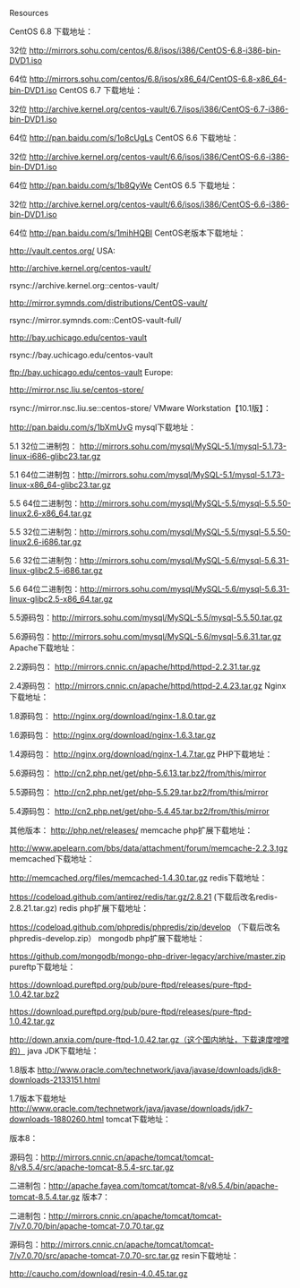Resources

CentOS 6.8 下载地址：

 32位 http://mirrors.sohu.com/centos/6.8/isos/i386/CentOS-6.8-i386-bin-DVD1.iso
 
 64位 http://mirrors.sohu.com/centos/6.8/isos/x86_64/CentOS-6.8-x86_64-bin-DVD1.iso
CentOS 6.7 下载地址：

 32位 http://archive.kernel.org/centos-vault/6.7/isos/i386/CentOS-6.7-i386-bin-DVD1.iso

 64位 http://pan.baidu.com/s/1o8cUgLs
CentOS 6.6 下载地址：

 32位 http://archive.kernel.org/centos-vault/6.6/isos/i386/CentOS-6.6-i386-bin-DVD1.iso 

 64位 http://pan.baidu.com/s/1b8QyWe
CentOS 6.5 下载地址：

 32位 http://archive.kernel.org/centos-vault/6.6/isos/i386/CentOS-6.6-i386-bin-DVD1.iso

 64位 http://pan.baidu.com/s/1mihHQBI
CentOS老版本下载地址：

 http://vault.centos.org/
USA:

 http://archive.kernel.org/centos-vault/ 

 rsync://archive.kernel.org::centos-vault/
 
 http://mirror.symnds.com/distributions/CentOS-vault/
 
 rsync://mirror.symnds.com::CentOS-vault-full/
 
 http://bay.uchicago.edu/centos-vault
 
 rsync://bay.uchicago.edu/centos-vault
 
 ftp://bay.uchicago.edu/centos-vault
Europe:

 http://mirror.nsc.liu.se/centos-store/
 
 rsync://mirror.nsc.liu.se::centos-store/
VMware Workstation【10.1版】：

 http://pan.baidu.com/s/1bXmUvG
mysql下载地址：

 5.1 32位二进制包： http://mirrors.sohu.com/mysql/MySQL-5.1/mysql-5.1.73-linux-i686-glibc23.tar.gz

 5.1 64位二进制包：http://mirrors.sohu.com/mysql/MySQL-5.1/mysql-5.1.73-linux-x86_64-glibc23.tar.gz

 5.5 64位二进制包：http://mirrors.sohu.com/mysql/MySQL-5.5/mysql-5.5.50-linux2.6-x86_64.tar.gz    

 5.5 32位二进制包：http://mirrors.sohu.com/mysql/MySQL-5.5/mysql-5.5.50-linux2.6-i686.tar.gz

 5.6 32位二进制包：http://mirrors.sohu.com/mysql/MySQL-5.6/mysql-5.6.31-linux-glibc2.5-i686.tar.gz

 5.6 64位二进制包：http://mirrors.sohu.com/mysql/MySQL-5.6/mysql-5.6.31-linux-glibc2.5-x86_64.tar.gz

 5.5源码包：http://mirrors.sohu.com/mysql/MySQL-5.5/mysql-5.5.50.tar.gz

 5.6源码包：http://mirrors.sohu.com/mysql/MySQL-5.6/mysql-5.6.31.tar.gz 
Apache下载地址：

 2.2源码包： http://mirrors.cnnic.cn/apache/httpd/httpd-2.2.31.tar.gz

 2.4源码包： http://mirrors.cnnic.cn/apache/httpd/httpd-2.4.23.tar.gz
Nginx下载地址：

 1.8源码包： http://nginx.org/download/nginx-1.8.0.tar.gz

 1.6源码包： http://nginx.org/download/nginx-1.6.3.tar.gz 

 1.4源码包： http://nginx.org/download/nginx-1.4.7.tar.gz
PHP下载地址：

 5.6源码包： http://cn2.php.net/get/php-5.6.13.tar.bz2/from/this/mirror

 5.5源码包： http://cn2.php.net/get/php-5.5.29.tar.bz2/from/this/mirror

 5.4源码包： http://cn2.php.net/get/php-5.4.45.tar.bz2/from/this/mirror

 其他版本： http://php.net/releases/
memcache php扩展下载地址：

http://www.apelearn.com/bbs/data/attachment/forum/memcache-2.2.3.tgz
memcached下载地址：

 http://memcached.org/files/memcached-1.4.30.tar.gz
redis下载地址：

 https://codeload.github.com/antirez/redis/tar.gz/2.8.21  (下载后改名redis-2.8.21.tar.gz)
redis php扩展下载地址：

 https://codeload.github.com/phpredis/phpredis/zip/develop （下载后改名phpredis-develop.zip）
mongodb php扩展下载地址：

 https://github.com/mongodb/mongo-php-driver-legacy/archive/master.zip
pureftp下载地址：

 https://download.pureftpd.org/pub/pure-ftpd/releases/pure-ftpd-1.0.42.tar.bz2

 https://download.pureftpd.org/pub/pure-ftpd/releases/pure-ftpd-1.0.42.tar.gz

 http://down.anxia.com/pure-ftpd-1.0.42.tar.gz（这个国内地址，下载速度噌噌的）
java JDK下载地址：

 1.8版本 http://www.oracle.com/technetwork/java/javase/downloads/jdk8-downloads-2133151.html

 1.7版本下载地址  http://www.oracle.com/technetwork/java/javase/downloads/jdk7-downloads-1880260.html
tomcat下载地址：

版本8：

 源码包：http://mirrors.cnnic.cn/apache/tomcat/tomcat-8/v8.5.4/src/apache-tomcat-8.5.4-src.tar.gz

 二进制包：http://apache.fayea.com/tomcat/tomcat-8/v8.5.4/bin/apache-tomcat-8.5.4.tar.gz
版本7：

 二进制包：http://mirrors.cnnic.cn/apache/tomcat/tomcat-7/v7.0.70/bin/apache-tomcat-7.0.70.tar.gz

 源码包：http://mirrors.cnnic.cn/apache/tomcat/tomcat-7/v7.0.70/src/apache-tomcat-7.0.70-src.tar.gz
resin下载地址：

 http://caucho.com/download/resin-4.0.45.tar.gz
